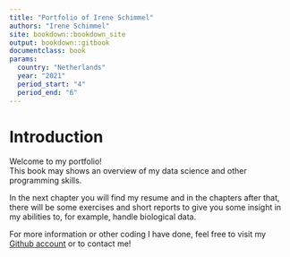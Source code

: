 ```yaml
---
title: "Portfolio of Irene Schimmel"
authors: "Irene Schimmel"
site: bookdown::bookdown_site
output: bookdown::gitbook
documentclass: book
params:
  country: "Netherlands"
  year: "2021"
  period_start: "4"
  period_end: "6"
---
```

# Introduction

Welcome to my portfolio!    
This book may shows an overview of my data science and other programming skills.     

In the next chapter you will find my resume and in the chapters after that, there will be some exercises and short reports to give you some insight in my abilities to, for example, handle biological data.

For more information or other coding I have done, feel free to visit my [Github account](https://github.com/IreneSchimmel) or to contact me!
